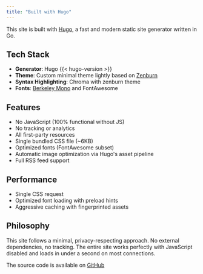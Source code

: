 ```yaml
---
title: "Built with Hugo"
---
```


This site is built with [Hugo](https://gohugo.io/), a fast and modern static site generator written in Go.

## Tech Stack

- **Generator**: Hugo {{< hugo-version >}}
- **Theme**: Custom minimal theme lightly based on [Zenburn](https://github.com/jnurmine/Zenburn)
- **Syntax Highlighting**: Chroma with zenburn theme
- **Fonts**: [Berkeley Mono](https://usgraphics.com/products/berkeley-mono) and FontAwesome

## Features

- No JavaScript (100% functional without JS)
- No tracking or analytics
- All first-party resources
- Single bundled CSS file (~6KB)
- Optimized fonts (FontAwesome subset)
- Automatic image optimization via Hugo's asset pipeline
- Full RSS feed support

## Performance

- Single CSS request
- Optimized font loading with preload hints
- Aggressive caching with fingerprinted assets

## Philosophy

This site follows a minimal, privacy-respecting approach. No external dependencies, no tracking. The entire site works perfectly with JavaScript disabled and loads in under a second on most connections.

The source code is available on [GitHub](https://github.com/vitorpy/vitorpy.com/)